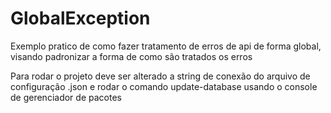 # GlobalException
Exemplo pratico de como fazer tratamento de erros de api de forma global, visando padronizar a forma de como são tratados os erros

Para rodar o projeto deve ser alterado a string de conexão do arquivo de configuração .json e rodar o comando update-database usando o console de gerenciador de pacotes
